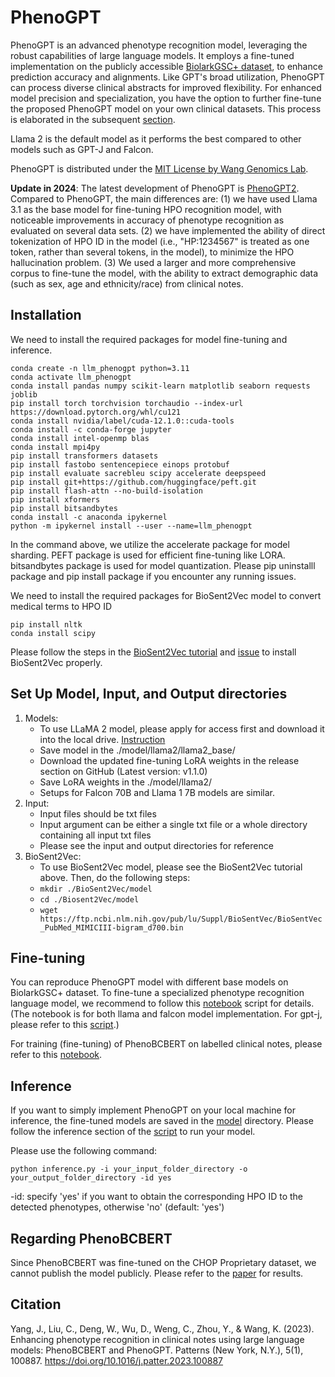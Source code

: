 # PhenoGPT

PhenoGPT is an advanced phenotype recognition model, leveraging the robust capabilities of large language models. It employs a fine-tuned implementation on the publicly accessible [BiolarkGSC+ dataset](https://github.com/lasigeBioTM/IHP), to enhance prediction accuracy and alignments. Like GPT's broad utilization, PhenoGPT can process diverse clinical abstracts for improved flexibility. For enhanced model precision and specialization, you have the option to further fine-tune the proposed PhenoGPT model on your own clinical datasets. This process is elaborated in the subsequent [section](##Fine-tuning). 

Llama 2 is the default model as it performs the best compared to other models such as GPT-J and Falcon.

PhenoGPT is distributed under the [MIT License by Wang Genomics Lab](https://wglab.mit-license.org/).

**Update in 2024**: The latest development of PhenoGPT is [PhenoGPT2](https://github.com/WGLab/PhenoGPT2). Compared to PhenoGPT, the main differences are: (1) we have used Llama 3.1 as the base model for fine-tuning HPO recognition model, with noticeable improvements in accuracy of phenotype recognition as evaluated on several data sets. (2) we have implemented the ability of direct tokenization of HPO ID in the model (i.e., "HP:1234567" is treated as one token, rather than several tokens, in the model), to minimize the HPO hallucination problem. (3) We used a larger and more comprehensive corpus to fine-tune the model, with the ability to extract demographic data (such as sex, age and ethnicity/race) from clinical notes.



## Installation
We need to install the required packages for model fine-tuning and inference. 
```
conda create -n llm_phenogpt python=3.11
conda activate llm_phenogpt
conda install pandas numpy scikit-learn matplotlib seaborn requests joblib
pip install torch torchvision torchaudio --index-url https://download.pytorch.org/whl/cu121
conda install nvidia/label/cuda-12.1.0::cuda-tools
conda install -c conda-forge jupyter
conda install intel-openmp blas
conda install mpi4py
pip install transformers datasets
pip install fastobo sentencepiece einops protobuf
pip install evaluate sacrebleu scipy accelerate deepspeed
pip install git+https://github.com/huggingface/peft.git
pip install flash-attn --no-build-isolation
pip install xformers
pip install bitsandbytes
conda install -c anaconda ipykernel
python -m ipykernel install --user --name=llm_phenogpt
```
In the command above, we utilize the accelerate package for model sharding. PEFT package is used for efficient fine-tuning like LORA.
bitsandbytes package is used for model quantization.
Please pip uninstalll package and pip install package if you encounter any running issues.

We need to install the required packages for BioSent2Vec model to convert medical terms to HPO ID
```
pip install nltk
conda install scipy
```
Please follow the steps in the [BioSent2Vec tutorial](https://github.com/ncbi-nlp/BioSentVec/tree/master) and [issue](https://github.com/ncbi-nlp/BioSentVec/issues/16#issuecomment-1222629369) to install BioSent2Vec properly.

## Set Up Model, Input, and Output directories
1. Models:
    - To use LLaMA 2 model, please apply for access first and download it into the local drive. [Instruction](https://huggingface.co/docs/transformers/main/model/llama2)
    - Save model in the ./model/llama2/llama2_base/
    - Download the updated fine-tuning LoRA weights in the release section on GitHub (Latest version: v1.1.0)
    - Save LoRA weights in the ./model/llama2/
    - Setups for Falcon 70B and Llama 1 7B models are similar.
2. Input:
    - Input files should be txt files
    - Input argument can be either a single txt file or a whole directory containing all input txt files
    - Please see the input and output directories for reference
3. BioSent2Vec:
    - To use BioSent2Vec model, please see the BioSent2Vec tutorial above. Then, do the following steps:
    - ```mkdir ./BioSent2Vec/model```
    - ```cd ./Biosent2Vec/model```
    - ```wget https://ftp.ncbi.nlm.nih.gov/pub/lu/Suppl/BioSentVec/BioSentVec_PubMed_MIMICIII-bigram_d700.bin```

## Fine-tuning
You can reproduce PhenoGPT model with different base models on BiolarkGSC+ dataset. To fine-tune a specialized phenotype recognition language model, we recommend to follow this [notebook](https://github.com/WGLab/PhenoGPT/blob/main/run_phenogpt.ipynb) script for details. (The notebook is for both llama and falcon model implementation. For gpt-j, please refer to this [script](https://github.com/WGLab/PhenoGPT/blob/main/model/gpt-j/Finetune_gpt_j_6B_8bit_biolark.ipynb).)

For training (fine-tuning) of PhenoBCBERT on labelled clinical notes, please refer to this [notebook](https://github.com/WGLab/PhenoGPT/blob/main/PhenoBCBERT_Finetune.ipynb).

## Inference
If you want to simply implement PhenoGPT on your local machine for inference, the fine-tuned models are saved in the [model](https://github.com/WGLab/PhenoGPT/tree/main/model) directory. Please follow the inference section of the [script](https://github.com/WGLab/PhenoGPT/blob/main/inference.py) to run your model.

Please use the following command:
```
python inference.py -i your_input_folder_directory -o your_output_folder_directory -id yes
```
-id: specify 'yes' if you want to obtain the corresponding HPO ID to the detected phenotypes, otherwise 'no' (default: 'yes')

## Regarding PhenoBCBERT
Since PhenoBCBERT was fine-tuned on the CHOP Proprietary dataset, we cannot publish the model publicly. Please refer to the [paper](https://doi.org/10.1016%2Fj.patter.2023.100887) for results.

## Citation
Yang, J., Liu, C., Deng, W., Wu, D., Weng, C., Zhou, Y., & Wang, K. (2023). Enhancing phenotype recognition in clinical notes using large language models: PhenoBCBERT and PhenoGPT. Patterns (New York, N.Y.), 5(1), 100887. https://doi.org/10.1016/j.patter.2023.100887
